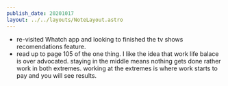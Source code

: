 ```yaml
---
publish_date: 20201017
layout: ../../layouts/NoteLayout.astro
---
```

- re-visited Whatch app and looking to finished the tv shows recomendations feature.
- read up to page 105 of the one thing. I like the idea that work life balace is over advocated. staying in the middle means nothing gets done rather work in both extremes. working at the extremes is where work starts to pay and you will see results.
